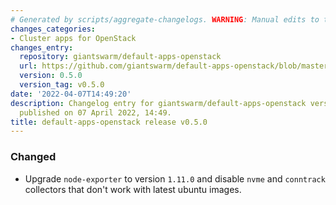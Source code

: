 ```yaml
---
# Generated by scripts/aggregate-changelogs. WARNING: Manual edits to this files will be overwritten.
changes_categories:
- Cluster apps for OpenStack
changes_entry:
  repository: giantswarm/default-apps-openstack
  url: https://github.com/giantswarm/default-apps-openstack/blob/master/CHANGELOG.md#050---2022-04-07
  version: 0.5.0
  version_tag: v0.5.0
date: '2022-04-07T14:49:20'
description: Changelog entry for giantswarm/default-apps-openstack version 0.5.0,
  published on 07 April 2022, 14:49.
title: default-apps-openstack release v0.5.0
---
```


### Changed
- Upgrade `node-exporter` to version `1.11.0` and disable `nvme` and `conntrack` collectors that don't work with latest ubuntu images.
